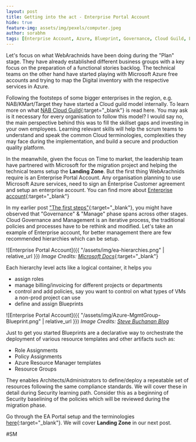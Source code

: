 ```yaml
---
layout: post
title: Getting into the act - Enterprise Portal Account
hide: true
feature-img: assets/img/pexels/computer.jpeg
author: sorabhm
tags: [Enterprise Account, Azure, Blueprint, Governance, Cloud Guild, Landing Zone]
---
```


Let's focus on what WebArachnids have been doing during the "Plan" stage. They have already established different business groups with a key focus on the preparation of a functional stories backlog. The technical teams on the other hand have started playing with Microsoft Azure free accounts and trying to map the Digital inventory with the respective services in Azure.

Following the footsteps of some bigger enterprises in the region, e.g. NAB/KMart/Target they have started a Cloud guild model internally. To learn more on what [NAB Cloud Guild](https://medium.com/@nabtechblog/how-the-nab-cloud-guild-was-built-14c00f57a604){:target="_blank"} is read here.
You may ask is it necessary for every organisation to follow this model? I would say no, the main perspective behind this was to fill the skillset gaps and investing in your own employees. Learning relevant skills will help the scrum teams to understand and speak the common Cloud terminologies, complexities they may face during the implementation, and build a secure and production quality platform.

In the meanwhile, given the focus on Time to market, the leadership team have partnered with Microsoft for the migration project and helping the technical teams setup the **Landing Zone**. But the first thing WebArachnids require is an Enterprise Portal Account. Any organisation planning to use Microsoft Azure services, need to sign an Enterprise Customer agreement and setup an enterprise account. You can find more about [Enterprise account](https://docs.microsoft.com/en-us/azure/cost-management-billing/manage/ea-portal-get-started){:target="_blank"}

In my earlier post ["The first steps"](../02/The-first-steps.html){:target="_blank"}, you might have observed that "Governance" & "Manage" phase spans across other stages. Cloud Governance and Management is an iterative process, the traditional policies and processes have to be rethink and modified. Let's take an example of Enterprise account, for better management there are few recommended hierarchies which can be setup.

![Enterprise Portal Account]({{ "/assets/img/ea-hierarchies.png" | relative_url }})
_Image Credits: [Microsoft Docs](https://docs.microsoft.com/en-us/azure/cost-management-billing/manage/ea-portal-get-started)_{:target="_blank"}

Each hierarchy level acts like a logical container, it helps you

* assign roles
* manage billing/invoicing for different projects or departments
* control and add policies, say you want to control on what types of VMs a non-prod project can use
* define and assign Blueprints

![Enterprise Portal Account]({{ "/assets/img/Azure-MgmtGroup-Blueprint.png" | relative_url }})
_Image Credits: [Steve Buchanan Blog](http://www.buchatech.com/2018/09/architect-your-cloud-with-azure-blueprints/)_

Just to get you started Blueprints are a declarative way to orchestrate the deployment of various resource templates and other artifacts such as:

* Role Assignments
* Policy Assignments
* Azure Resource Manager templates
* Resource Groups

They enables Architects/Administrators to define/deploy a repeatable set of resources following the same compliance standards. We will cover these in detail during Security learning path. Consider this as a beginning of Security baselining of the policies which will be reviewed during the migration phase.

Go through the EA Portal setup and the terminologies [here](https://docs.microsoft.com/en-us/azure/cost-management-billing/manage/ea-portal-get-started){:target="_blank"}. We will cover **Landing Zone** in our next post.

#SM